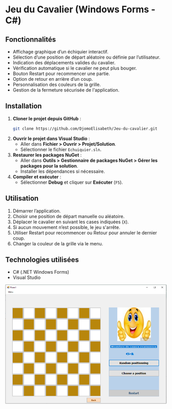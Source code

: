 # Jeu du Cavalier (Windows Forms - C#)

## Fonctionnalités

- Affichage graphique d’un échiquier interactif.
- Sélection d’une position de départ aléatoire ou définie par l’utilisateur.
- Indication des déplacements valides du cavalier.
- Vérification automatique si le cavalier ne peut plus bouger.
- Bouton Restart pour recommencer une partie.
- Option de retour en arrière d’un coup.
- Personnalisation des couleurs de la grille.
- Gestion de la fermeture sécurisée de l'application.

## Installation

1. **Cloner le projet depuis GitHub** :
   ```sh
   git clone https://github.com/DjomoElisabeth/Jeu-du-cavalier.git
   
   ```
2. **Ouvrir le projet dans Visual Studio** :
   - Aller dans **Fichier > Ouvrir > Projet/Solution**.
   - Sélectionner le fichier `Echuiquier.sln`.
3. **Restaurer les packages NuGet** :
   - Aller dans **Outils > Gestionnaire de packages NuGet > Gérer les packages pour la solution**.
   - Installer les dépendances si nécessaire.
4. **Compiler et exécuter** :
   - Sélectionner **Debug** et cliquer sur **Exécuter** (`F5`).

## Utilisation

1. Démarrer l’application.
2. Choisir une position de départ manuelle ou aléatoire.
3. Déplacer le cavalier en suivant les cases indiquées (`X`).
4. Si aucun mouvement n’est possible, le jeu s'arrête.
5. Utiliser Restart pour recommencer ou Retour pour annuler le dernier coup.
6. Changer la couleur de la grille via le menu.

## Technologies utilisées

- C# (.NET Windows Forms)
- Visual Studio

![Interface du jeu](https://raw.githubusercontent.com/DjomoElisabeth/Jeu-du-cavalier/main/Capture_Jeu_Du_Cavalier.PNG)



